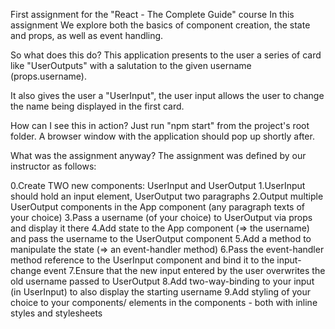 First assignment for the "React - The Complete Guide" course
In this assignment We explore both the basics of component creation, the state and props, as well as event handling.

So what does this do?
This application presents to the user a series of card like "UserOutputs" with a salutation to the given username (props.username).

It also gives the user a "UserInput", the user input allows the user to change the name being displayed in the first card.

How can I see this in action?
Just run "npm start" from the project's root folder. A browser window with the application should pop up shortly after.

What was the assignment anyway?
The assignment was defined by our instructor as follows:

0.Create TWO new components: UserInput and UserOutput
1.UserInput should hold an input element, UserOutput two paragraphs
2.Output multiple UserOutput components in the App component (any paragraph texts of your choice)
3.Pass a username (of your choice) to UserOutput via props and display it there
4.Add state to the App component (=> the username) and pass the username to the UserOutput component
5.Add a method to manipulate the state (=> an event-handler method)
6.Pass the event-handler method reference to the UserInput component and bind it to the input-change event
7.Ensure that the new input entered by the user overwrites the old username passed to UserOutput
8.Add two-way-binding to your input (in UserInput) to also display the starting username
9.Add styling of your choice to your components/ elements in the components - both with inline styles and stylesheets